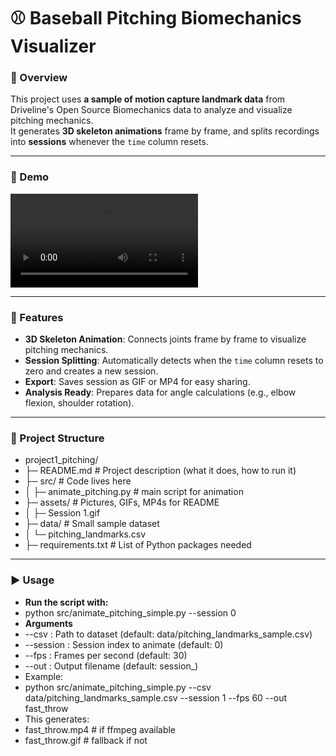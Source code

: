 # ⚾ Baseball Pitching Biomechanics Visualizer

### 📌 Overview
This project uses **a sample of motion capture landmark data** from Driveline's Open Source Biomechanics data to analyze and visualize pitching mechanics.  
It generates **3D skeleton animations** frame by frame, and splits recordings into **sessions** whenever the `time` column resets. 

---

### 🎥 Demo
![Demo Animation](assets/Session%201.mp4)  

---

### 🔑 Features
- **3D Skeleton Animation**: Connects joints frame by frame to visualize pitching mechanics.  
- **Session Splitting**: Automatically detects when the `time` column resets to zero and creates a new session.  
- **Export**: Saves session as GIF or MP4 for easy sharing.  
- **Analysis Ready**: Prepares data for angle calculations (e.g., elbow flexion, shoulder rotation).  

---

### 📂 Project Structure
- project1_pitching/
- ├─ README.md          # Project description (what it does, how to run it)
- ├─ src/               # Code lives here
- │  ├─ animate_pitching.py   # main script for animation              
- ├─ assets/            # Pictures, GIFs, MP4s for README
- │  ├─ Session 1.gif
- ├─ data/              # Small sample dataset 
- │  └─ pitching_landmarks.csv
- ├─ requirements.txt   # List of Python packages needed

---

### ▶️ Usage

- **Run the script with:**
- python src/animate_pitching_simple.py --session 0
- **Arguments**
- --csv : Path to dataset (default: data/pitching_landmarks_sample.csv)
- --session : Session index to animate (default: 0)
- --fps : Frames per second (default: 30)
- --out : Output filename (default: session_<id>)
- Example:
- python src/animate_pitching_simple.py --csv data/pitching_landmarks_sample.csv --session 1 --fps 60 --out fast_throw
- This generates:
- fast_throw.mp4   # if ffmpeg available
- fast_throw.gif   # fallback if not

